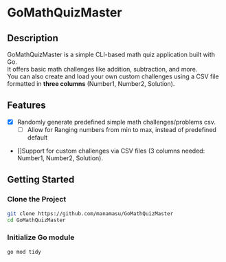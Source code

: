 # GoMathQuizMaster

## Description

GoMathQuizMaster is a simple CLI-based math quiz application built with Go.  
It offers basic math challenges like addition, subtraction, and more.  
You can also create and load your own custom challenges using a CSV file formatted in **three columns** (Number1, Number2, Solution).

## Features

- [x] Randomly generate predefined simple math challenges/problems csv.
  - [ ] Allow for Ranging numbers from min to max, instead of predefined default
- []Support for custom challenges via CSV files (3 columns needed: Number1, Number2, Solution).

## Getting Started

### Clone the Project

```bash
git clone https://github.com/manamasu/GoMathQuizMaster
cd GoMathQuizMaster
```

### Initialize Go module

```bash
go mod tidy
```
